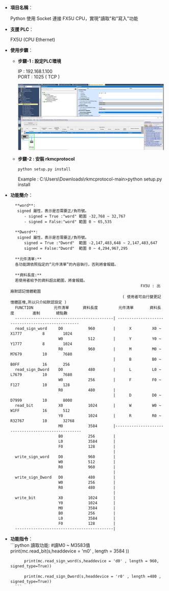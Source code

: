 - **項目名稱**：
    
    Python 使用 Socket 連接 FX5U CPU，實現"讀取"和"寫入"功能

- **支援 PLC**：
    
    FX5U (CPU Ethernet)

- **使用步驟**：

    - **步驟-1 : 設定PLC環境**

        IP   : 192.168.1.100<br>
        PORT : 1025 ( TCP )

        ![Example Image](images/p1.png)

    - **步驟-2 : 安裝 rkmcprotocol**
        ```python
        python setup.py install
        ```
        Example : C:\Users\Downloads\rkmcprotocol-main>python setup.py install


- **功能簡介**：
 
        **word**: 
         signed 屬性，表示是否需要正/負符號。
            - signed = True :"word" 範圍 -32,768 ~ 32,767
            - signed = False:"word" 範圍 0 ~ 65,535
        
        **Dword**: 
         signed 屬性，表示是否需要正/負符號。
            signed = True :"Dword"  範圍 -2,147,483,648 ~ 2,147,483,647
            signed = False:"Dword"  範圍 0 ~ 4,294,967,295

        **元件清單:**
        各功能請依照指定的“元件清單”的內容執行，否則將會報錯。

        **資料長度:**
        若使用者給予的資料超出範圍，將會報錯。
                                                               FX5U : 出廠默認記憶體範圍
                                                       ( 使用者可自行變更記憶體區塊,所以只介紹默認設定 )
        FUNCTION         元件清單      資料長度         元件清單       資料長度        進制       總點數
        -------------------------------------------| --------------------------------------------------
        read_sign_word     D0           960        |      X         X0 ~ X1777         8        1024    
                           W0           512        |      Y         Y0 ~ Y1777         8        1024    
                           R0           960        |      M         M0 ~ M7679         10       7680    
                                                   |      B         B0 ~ B0FF          16       256     
        read_sign_Dword    D0           480        |      L         L0 ~ L7679         10       7680    
                           W0           256        |      F         F0 ~ F127          10       128     
                           R0           480        |
                                                   |      D         D0 ~ D7999         10       8000    
        read_bit           X0           1024       |      W         W0 ~ W1FF          16       512     
                           Y0           1024       |      R         R0 ~ R32767        10       32768   
                           M0           3584       |----------------------------------------------------
                           B0           256        |
                           L0           3584       |
                           F0           128        |
                                                   |
        write_sign_word    D0           960        |
                           W0           512        |
                           R0           960        |
                                                   |
        write_sign_Dword   D0           480        |
                           W0           256        | 
                           R0           480        |
                                                   |
        write_bit          X0           1024       |
                           Y0           1024       |
                           M0           3584       |
                           B0           256        |
                           L0           3584       |
                           F0           128        |                
        -------------------------------------------|
- **功能指令**：     
        ```python
            讀取功能:
            #讀M0 ~ M3583值  
            print(mc.read_bit(s,headdevice = 'm0' , length = 3584 ))   
            
            print(mc.read_sign_word(s,headdevice = 'd0' , length = 960, signed_type=True))
            
            print(mc.read_sign_Dword(s,headdevice = 'r0' , length =480 , signed_type=True))
        ```

